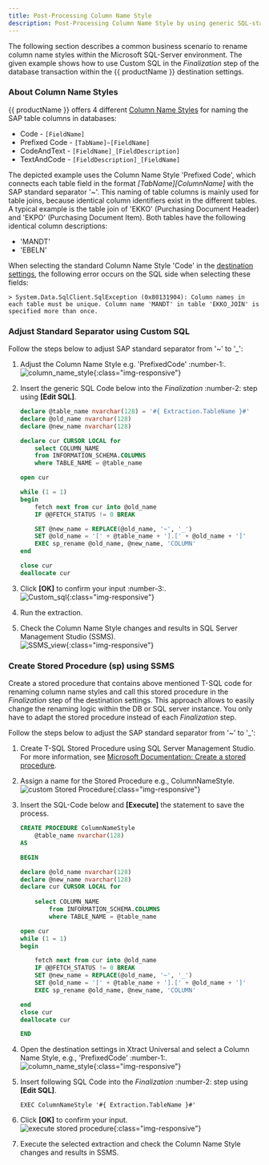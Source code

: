 ```yaml
---
title: Post-Processing Column Name Style
description: Post-Processing Column Name Style by using generic SQL-statement
---
```


The following section describes a common business scenario to rename column name styles within the Microsoft SQL-Server environment.
The given example shows how to use Custom SQL in the *Finalization* step of the database transaction within the {{ productName }} destination settings.

### About Column Name Styles

{{ productName }} offers 4 different [Column Name Styles](../documentation/destinations/microsoft-sql-server.md#column-name-style) for naming the SAP table columns in databases:

- Code - `[FieldName]`
- Prefixed Code - `[TabName]~[FieldName]`
- CodeAndText - `[FieldName]_[FieldDescription]`
- TextAndCode - `[FieldDescription]_[FieldName]`

The depicted example uses the Column Name Style 'Prefixed Code', which connects each table field in the format *[TabName][ColumnName]* with the SAP standard separator '~'. 
This naming of table columns is mainly used for table joins, because identical column identifiers exist in the different tables. 
A typical example is the table join of 'EKKO' (Purchasing Document Header) and 'EKPO' (Purchasing Document Item). 
Both tables have the following identical column descriptions: 
- 'MANDT'
- 'EBELN'

When selecting the standard Column Name Style 'Code' in the [destination settings](../documentation/destinations/microsoft-sql-server#destination-settings), the following error occurs on the SQL side when selecting these fields:

```
> System.Data.SqlClient.SqlException (0x80131904): Column names in each table must be unique. Column name 'MANDT' in table 'EKKO_JOIN' is specified more than once.
```

### Adjust Standard Separator using Custom SQL

Follow the steps below to adjust SAP standard separator from '~' to '_':
1. Adjust the Column Name Style e.g. 'PrefixedCode' :number-1:.<br>
![column_name_style](../assets/images/xu/articles/destination_settings.png){:class="img-responsive"} 
2. Insert the generic SQL Code below into the *Finalization* :number-2: step using **[Edit SQL]**.<br>

	```sql
	declare @table_name nvarchar(128) = '#{ Extraction.TableName }#'
	declare @old_name nvarchar(128)
	declare @new_name nvarchar(128)

	declare cur CURSOR LOCAL for
		select COLUMN_NAME
		from INFORMATION_SCHEMA.COLUMNS
		where TABLE_NAME = @table_name

	open cur

	while (1 = 1)
	begin
		fetch next from cur into @old_name
		IF @@FETCH_STATUS != 0 BREAK

		SET @new_name = REPLACE(@old_name, '~', '_')
		SET @old_name = '[' + @table_name + '].[' + @old_name + ']'
		EXEC sp_rename @old_name, @new_name, 'COLUMN'
	end

	close cur
	deallocate cur
	```

3. Click **[OK]** to confirm your input :number-3:.<br>
![Custom_sql](../assets/images/xu/articles/custom_sql_finalization_step.png){:class="img-responsive"} 
4. Run the extraction. 
5. Check the Column Name Style changes and results in SQL Server Management Studio (SSMS).<br>
![SSMS_view](../assets/images/xu/articles/ssms_result_column_name_style.png){:class="img-responsive"} 


### Create Stored Procedure (sp) using SSMS

Create a stored procedure that contains above mentioned T-SQL code for renaming column name styles and call this stored procedure in the *Finalization* step of the destination settings. 
This approach allows to easily change the renaming logic within the DB or SQL server instance.
You only have to adapt the stored procedure instead of each *Finalization* step.

Follow the steps below to adjust the SAP standard separator from '~' to '_':
1. Create T-SQL Stored Procedure using SQL Server Management Studio. 
For more information, see [Microsoft Documentation: Create a stored procedure](https://docs.microsoft.com/en-us/sql/relational-databases/stored-procedures/create-a-stored-procedure?view=sql-server-ver15).
2. Assign a name for the Stored Procedure e.g., ColumnNameStyle.<br>
![custom Stored Procedure](../assets/images/xu/articles/ssms_object_explorer_custom_stored_procedure.png){:class="img-responsive"}
3. Insert the SQL-Code below and **[Execute]** the statement to save the process.<br>

	```sql
	CREATE PROCEDURE ColumnNameStyle 
		@table_name nvarchar(128)
	AS 

	BEGIN

	declare @old_name nvarchar(128)
	declare @new_name nvarchar(128)
	declare cur CURSOR LOCAL for
		
		select COLUMN_NAME
			from INFORMATION_SCHEMA.COLUMNS
			where TABLE_NAME = @table_name

	open cur
	while (1 = 1)
	begin

		fetch next from cur into @old_name
		IF @@FETCH_STATUS != 0 BREAK
		SET @new_name = REPLACE(@old_name, '~', '_')
		SET @old_name = '[' + @table_name + '].[' + @old_name + ']'
		EXEC sp_rename @old_name, @new_name, 'COLUMN'

	end
	close cur
	deallocate cur

	END
	``` 

4. Open the destination settings in Xtract Universal and select a Column Name Style, e.g., 'PrefixedCode' :number-1:.<br>
![column_name_style](../assets/images/xu/articles/destination_settings.png){:class="img-responsive"}
5. Insert following SQL Code into the *Finalization* :number-2: step using **[Edit SQL]**.

	```
	EXEC ColumnNameStyle '#{ Extraction.TableName }#'
	```

6. Click **[OK]** to confirm your input.<br>
![execute stored procedure](../assets/images/xu/articles/exec_sp_column_name_style.png){:class="img-responsive"}
7. Execute the selected extraction and check the Column Name Style changes and results in SSMS.



